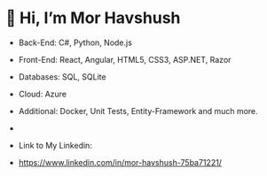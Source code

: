 # 👋 Hi, I’m Mor Havshush

- Back-End: C#, Python, Node.js
- Front-End: React, Angular, HTML5, CSS3, ASP.NET, Razor
- Databases: SQL, SQLite
- Cloud: Azure
- Additional: Docker, Unit Tests, Entity-Framework and much more.

-
- Link to My Linkedin: 
- https://www.linkedin.com/in/mor-havshush-75ba71221/
